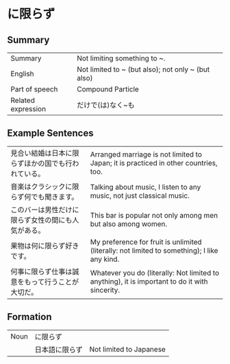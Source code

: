 # に限らず

## Summary

<table><tr>   <td>Summary</td>   <td>Not limiting something to ~.</td></tr><tr>   <td>English</td>   <td>Not limited to ~ (but also); not only ~ (but also)</td></tr><tr>   <td>Part of speech</td>   <td>Compound Particle</td></tr><tr>   <td>Related expression</td>   <td>だけで(は)なく~も</td></tr></table>

## Example Sentences

<table><tr>   <td>見合い結婚は日本に限らずほかの国でも行われている。</td>   <td>Arranged marriage is not limited to Japan; it is practiced in other countries, too.</td></tr><tr>   <td>音楽はクラシックに限らず何でも聞きます。</td>   <td>Talking about music, I listen to any music, not just classical music.</td></tr><tr>   <td>このバーは男性だけに限らず女性の間にも人気がある。</td>   <td>This bar is popular not only among men but also among women.</td></tr><tr>   <td>果物は何に限らず好きです。</td>   <td>My preference for fruit is unlimited (literally: not limited to something); I like any kind.</td></tr><tr>   <td>何事に限らず仕事は誠意をもって行うことが大切だ。</td>   <td>Whatever you do (literally: Not limited to anything), it is important to do it with sincerity.</td></tr></table>

## Formation

<table class="table"><tbody><tr class="tr head"><td class="td"><span class="bold">Noun</span></td><td class="td"><span class="concept">に限らず</span></td><td class="td"></td></tr><tr class="tr"><td class="td"></td><td class="td"><span>日本語</span><span class="concept">に限らず</span></td><td class="td"><span>Not limited to Japanese</span></td></tr></tbody></table>

